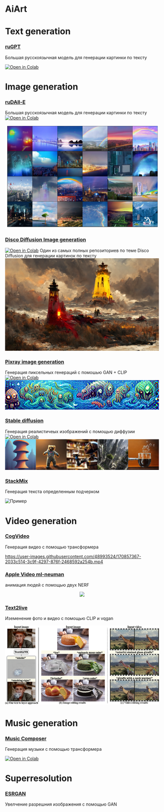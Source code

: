 # AiArt


# Text generation

### [ruGPT](https://github.com/ai-forever/ru-gpts)
Большая русскоязычная модель для генерации картинки по тексту

 <a href="https://colab.research.google.com/drive/1IakmoUEbP19rJjb7o59sITLS0glmncUI?usp=sharing" target="_parent"><img src="https://colab.research.google.com/assets/colab-badge.svg" alt="Open in Colab"/></a>

# Image generation

### [ruDAll-E](https://github.com/ai-forever/ru-dalle)
Большая русскоязычная модель для генерации картинки по тексту
 <a href="" target="_parent"><img src="https://colab.research.google.com/assets/colab-badge.svg" alt="Open in Colab"/></a>

<img src="images/rainbow-full.png" />

### [Disco Diffusion Image generation](https://github.com/NightmareAI/disco-diffusion-1)
 <a href="https://colab.research.google.com/github/entmike/disco-diffusion-1/blob/main/Simplified_Disco_Diffusion.ipynb" target="_parent"><img src="https://colab.research.google.com/assets/colab-badge.svg" alt="Open in Colab"/></a>
Один из самых полных репозиториев по теме Disco Diffusion для генерации картинок по тексту
<img src="images/TimeToDisco(0)_0.png" />

### [Pixray image generation](https://github.com/pixray/pixray)
Генерация пиксельных генераций с помошью GAN + CLIP
 <a href="https://colab.research.google.com/github/pixray/pixray_notebooks/blob/master/pixray_simple.ipynb" target="_parent"><img src="https://colab.research.google.com/assets/colab-badge.svg" alt="Open in Colab"/></a>
<img src="images/pixray.png" />

### [Stable diffusion](https://github.com/CompVis/stable-diffusion) 
Генерация реалистичеых изображений с помощью диффузии
 <a href="https://colab.research.google.com/drive/1piipZjjNbN6Keg7SLXCULOrxZSXRKNga?usp=sharing" target="_parent"><img src="https://colab.research.google.com/assets/colab-badge.svg" alt="Open in Colab"/></a>
<img src="images/stable_diff.png" />

### [StackMix](https://github.com/ai-forever/StackMix-OCR)
Генерация текста определенным подчерком

![Пример](https://sun9-64.userapi.com/impg/xAFmDnVuuTmc4FM_FKhLPnq-KvrppD4x-DvUKg/hy1qKbRbS58.jpg?size=402x305&quality=96&sign=5bdfa7702f2e655cc991e274d4bb7b3f&type=album)


# Video generation
### [CogVideo](https://github.com/THUDM/CogVideo)
Генерация видео с помощью трансформера

https://user-images.githubusercontent.com/48993524/170857367-2033c514-3c9f-4297-876f-2468592a254b.mp4

### [Apple Video ml-neuman](https://github.com/apple/ml-neuman)
анимация людей с помощью двух NERF
<p align="center">
  <img src="images/teaser.gif" height="260">
</p>

### [Text2live](https://github.com/omerbt/Text2LIVE)
Иземенение фото и видео с помощью CLIP и vqgan
<p align="center">
  <img src="images/text2live.png" height="260">
</p>

# Music generation
### [ Music Composer ](https://github.com/ai-forever/music-composer)
Генерация музыки с помощью трансформера


 <a href="https://colab.research.google.com/drive/1IakmoUEbP19rJjb7o59sITLS0glmncUI?usp=sharing
" target="_parent"><img src="https://colab.research.google.com/assets/colab-badge.svg" alt="Open in Colab"/></a>


# Superresolution
### [ ESRGAN ](https://github.com/ai-forever/Real-ESRGAN)
Увелчение разрешния изображения с помощью GAN

